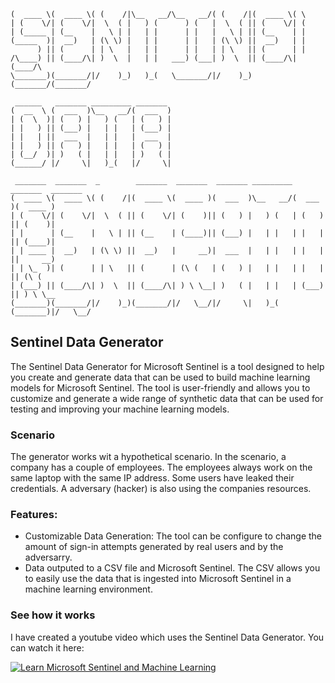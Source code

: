 ```
(  ____ \(  ____ \( (    /|\__   __/\__   __/( (    /|(  ____ \( \               
| (    \/| (    \/|  \  ( |   ) (      ) (   |  \  ( || (    \/| (               
| (_____ | (__    |   \ | |   | |      | |   |   \ | || (__    | |               
(_____  )|  __)   | (\ \) |   | |      | |   | (\ \) ||  __)   | |               
      ) || (      | | \   |   | |      | |   | | \   || (      | |               
/\____) || (____/\| )  \  |   | |   ___) (___| )  \  || (____/\| (____/\         
\_______)(_______/|/    )_)   )_(   \_______/|/    )_)(_______/(_______/         
                                                                                 
 ______   _______ _________ _______                                              
(  __  \ (  ___  )\__   __/(  ___  )                                             
| (  \  )| (   ) |   ) (   | (   ) |                                             
| |   ) || (___) |   | |   | (___) |                                             
| |   | ||  ___  |   | |   |  ___  |                                             
| |   ) || (   ) |   | |   | (   ) |                                             
| (__/  )| )   ( |   | |   | )   ( |                                             
(______/ |/     \|   )_(   |/     \|                                             
                                                                                 
 _______  _______  _        _______  _______  _______ _________ _______  _______ 
(  ____ \(  ____ \( (    /|(  ____ \(  ____ )(  ___  )\__   __/(  ___  )(  ____ )
| (    \/| (    \/|  \  ( || (    \/| (    )|| (   ) |   ) (   | (   ) || (    )|
| |      | (__    |   \ | || (__    | (____)|| (___) |   | |   | |   | || (____)|
| | ____ |  __)   | (\ \) ||  __)   |     __)|  ___  |   | |   | |   | ||     __)
| | \_  )| (      | | \   || (      | (\ (   | (   ) |   | |   | |   | || (\ (   
| (___) || (____/\| )  \  || (____/\| ) \ \__| )   ( |   | |   | (___) || ) \ \__
(_______)(_______/|/    )_)(_______/|/   \__/|/     \|   )_(   (_______)|/   \__/
```

## Sentinel Data Generator
The Sentinel Data Generator for Microsoft Sentinel is a tool designed to help you create and generate data that can be used to build machine learning models for Microsoft Sentinel. The tool is user-friendly and allows you to customize and generate a wide range of synthetic data that can be used for testing and improving your machine learning models.

### Scenario
The generator works wit a hypothetical scenario. In the scenario, a company has a couple of employees. The employees always work on the same laptop with the same IP address. Some users have leaked their credentials. A adversary (hacker) is also using the companies resources.

### Features:
- Customizable Data Generation: The tool can be configure to change the amount of sign-in attempts generated by real users and by the adversarry.
- Data outputed to a CSV file and Microsoft Sentinel. The CSV allows you to easily use the data that is ingested into Microsoft Sentinel in a machine learning environment.

### See how it works
I have created a youtube video which uses the Sentinel Data Generator. You can watch it here: 

[![Learn Microsoft Sentinel and Machine Learning](https://img.youtube.com/vi/ZgiNj-4BAHA/0.jpg)](https://www.youtube.com/watch?v=ZgiNj-4BAHA)